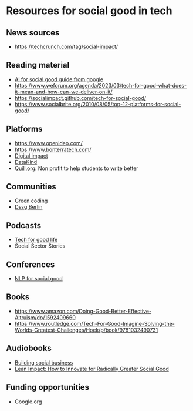 # Resources for social good in tech

## News sources
- https://techcrunch.com/tag/social-impact/

## Reading material
- [Ai for social good guide from google](https://ai.google/education/social-good-guide/?category=responsibility)
- https://www.weforum.org/agenda/2023/03/tech-for-good-what-does-it-mean-and-how-can-we-deliver-on-it/
- https://socialimpact.github.com/tech-for-social-good/
- https://www.socialbrite.org/2010/08/05/top-12-platforms-for-social-good/

## Platforms
- https://www.openideo.com/
- https://www.bonterratech.com/
- [Digital impact](https://digitalimpact.io/)
- [DataKind](https://www.datakind.org/)
- [Quill.org](https://www.quill.org/): Non profit to help students to write better

## Communities
- [Green coding](https://www.green-coding.berlin/)
- [Dssg Berlin](https://dssg-berlin.org/)


## Podcasts
- [Tech for good life](https://open.spotify.com/show/4gVYgayGihu57ybcj2LkJu?si=cba096d105ef4fb5)
- Social Sector Stories

## Conferences

- [NLP for social good](https://nlp4social.github.io/nlp4socialgood/)

## Books

- https://www.amazon.com/Doing-Good-Better-Effective-Altruism/dp/1592409660
- https://www.routledge.com/Tech-For-Good-Imagine-Solving-the-Worlds-Greatest-Challenges/Hoek/p/book/9781032490731


## Audiobooks

- [Building social business](https://www.audible.com/pd/Building-Social-Business-Audiobook/B003JUZBMA?ref_pageloadid=jjJwyDCfNW35j62W&ref=a_library_w_c5_lProduct_2&pf_rd_p=95b555b2-2931-4812-98e1-6535e764d43f&pf_rd_r=21K2PPGQ0A4E9M2NT3W5&pageLoadId=Pxc0cABsN9xpFuUG&creativeId=b5fa8602-fb94-432a-aacc-e3734bed4f97)
- [Lean Impact: How to Innovate for Radically Greater Social Good](https://www.audible.com/pd/Lean-Impact-Audiobook/1469073145?ref_pageloadid=8pjLfPXLfFxuBNXG&ref=a_library_t_c5_libItem_1469073145_1&pf_rd_p=80765e81-b10a-4f33-b1d3-ffb87793d047&pf_rd_r=1PG6K7KH3WS42BMYPDH4&pageLoadId=MtjDaqkKwc6tlb8Q&creativeId=4ee810cf-ac8e-4eeb-8b79-40e176d0a225)

## Funding opportunities
- Google.org
